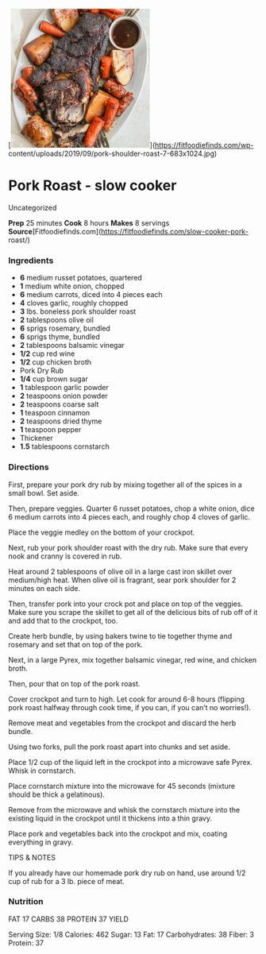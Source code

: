 ﻿

[![](./images/cecb5281-b744-4e08-893e-4de29d3f9b8f.jpg)](https://fitfoodiefinds.com/wp-
content/uploads/2019/09/pork-shoulder-roast-7-683x1024.jpg)

#  Pork Roast - slow cooker

Uncategorized

 **Prep** 25 minutes **Cook** 8 hours **Makes** 8 servings
**Source**[Fitfoodiefinds.com](https://fitfoodiefinds.com/slow-cooker-pork-
roast/)

###  Ingredients

  * **6** medium russet potatoes, quartered
  *  **1** medium white onion, chopped
  *  **6** medium carrots, diced into 4 pieces each
  *  **4** cloves garlic, roughly chopped
  *  **3** lbs. boneless pork shoulder roast
  *  **2** tablespoons olive oil
  *  **6** sprigs rosemary, bundled
  *  **6** sprigs thyme, bundled
  *  **2** tablespoons balsamic vinegar
  *  **1/2** cup red wine
  *  **1/2** cup chicken broth
  * Pork Dry Rub
  *  **1/4** cup brown sugar
  *  **1** tablespoon garlic powder
  *  **2** teaspoons onion powder
  *  **2** teaspoons coarse salt
  *  **1** teaspoon cinnamon
  *  **2** teaspoons dried thyme
  *  **1** teaspoon pepper
  * Thickener
  *  **1.5** tablespoons cornstarch

###  Directions

First, prepare your pork dry rub by mixing together all of the spices in a
small bowl. Set aside.

Then, prepare veggies. Quarter 6 russet potatoes, chop a white onion, dice 6
medium carrots into 4 pieces each, and roughly chop 4 cloves of garlic.

Place the veggie medley on the bottom of your crockpot.

Next, rub your pork shoulder roast with the dry rub. Make sure that every nook
and cranny is covered in rub.

Heat around 2 tablespoons of olive oil in a large cast iron skillet over
medium/high heat. When olive oil is fragrant, sear pork shoulder for 2 minutes
on each side.

Then, transfer pork into your crock pot and place on top of the veggies. Make
sure you scrape the skillet to get all of the delicious bits of rub off of it
and add that to the crockpot, too.

Create herb bundle, by using bakers twine to tie together thyme and rosemary
and set that on top of the pork.

Next, in a large Pyrex, mix together balsamic vinegar, red wine, and chicken
broth.

Then, pour that on top of the pork roast.

Cover crockpot and turn to high. Let cook for around 6-8 hours (flipping pork
roast halfway through cook time, if you can, if you can’t no worries!).

Remove meat and vegetables from the crockpot and discard the herb bundle.

Using two forks, pull the pork roast apart into chunks and set aside.

Place 1/2 cup of the liquid left in the crockpot into a microwave safe Pyrex.
Whisk in cornstarch.

Place cornstarch mixture into the microwave for 45 seconds (mixture should be
thick a gelatinous).

Remove from the microwave and whisk the cornstarch mixture into the existing
liquid in the crockpot until it thickens into a thin gravy.

Place pork and vegetables back into the crockpot and mix, coating everything
in gravy.

TIPS & NOTES

If you already have our homemade pork dry rub on hand, use around 1/2 cup of
rub for a 3 lb. piece of meat.

###  Nutrition

FAT 17 CARBS 38 PROTEIN 37 YIELD

Serving Size: 1/8 Calories: 462 Sugar: 13 Fat: 17 Carbohydrates: 38 Fiber: 3
Protein: 37

